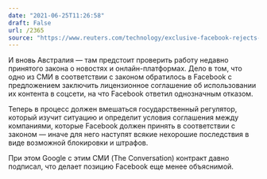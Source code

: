 ```yaml
---
date: "2021-06-25T11:26:58"
draft: False
url: /2365
source: "https://www.reuters.com/technology/exclusive-facebook-rejects-talks-with-australia-publisher-testing-worlds-2021-06-25/"
---
```


И вновь Австралия — там предстоит проверить работу недавно принятого закона о новостях и онлайн-платформах. Дело в том, что одно из СМИ в соответствии с законом обратилось в Facebook с предложением заключить лицензионное соглашение об использовании их контента в соцсети, на что Facebook ответил однозначным отказом. 

Теперь в процесс должен вмешаться государственный регулятор, который изучит ситуацию и определит условия соглашения между компаниями, которые Facebook должен принять в соответствии с законом — иначе для него наступят всякие нехорошие последствия в виде возможной блокировки и штрафов.

При этом Google с этим СМИ (The Conversation) контракт давно подписал, что делает позицию Facebook еще менее объяснимой.
